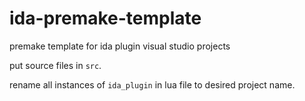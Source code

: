 # ida-premake-template
premake template for ida plugin visual studio projects

put source files in `src`.

rename all instances of `ida_plugin` in lua file to desired project name.
